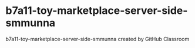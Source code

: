 # b7a11-toy-marketplace-server-side-smmunna
b7a11-toy-marketplace-server-side-smmunna created by GitHub Classroom



